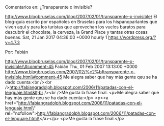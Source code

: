 Comentarios en: ¿Transparente o invisible?

http://www.blogbruselas.com/blog/2007/02/01/transparente-o-invisible/ El
blog-guía escrito por españoles en Bruselas para los hispanoparlantes
que viven aquí y para los turistas que aprovechan los vuelos baratos
para descubrir el chocolate, la cerveza, la Grand Place y tantas otras
cosas buenas. Sat, 21 Jan 2017 04:36:00 +0000 hourly 1
https://wordpress.org/?v=4.7.3

Por: Fabián

http://www.blogbruselas.com/blog/2007/02/01/transparente-o-invisible/\#comment-45
Fabián Thu, 01 Feb 2007 13:13:00 +0000
http://www.blogbruselas.com/2007/02/%c2%bftransparente-o-invisible.html\#comment-45
Me alegra saber que hay más gente qeu se ha dado cuenta:&lt;br
/&gt;&lt;br
/&gt;http://fabiangradolph.blogspot.com/2006/11/patadas-con-el-lenguaje.html&lt;br
/&gt;&lt;br /&gt;Me gusta la frase final. \<p\>Me alegra saber que hay
más gente qeu se ha dado cuenta:\</p\> \<p\>\<a
href=\"http://fabiangradolph.blogspot.com/2006/11/patadas-con-el-lenguaje.html\"
rel=\"nofollow\"\>http://fabiangradolph.blogspot.com/2006/11/patadas-con-el-lenguaje.html\</a\>\</p\>
\<p\>Me gusta la frase final.\</p\>
